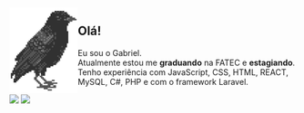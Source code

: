 <img align="left" src="corvo.png">

## Olá! <br>
Eu sou o Gabriel. <br>
Atualmente estou me **graduando** na FATEC e **estagiando**.
<br>
Tenho experiência com JavaScript, CSS, HTML, REACT, MySQL, C#, PHP e com o framework Laravel.
<br>

<div> 
  <a href="https://www.linkedin.com/in/gabrielsilvalves331/" target="_blank"><img src="https://img.shields.io/badge/-LinkedIn-%230077B5?style=for-the-badge&logo=linkedin&logoColor=white" target="_blank"></a> 
  <a href="https://gabrielsilvamel.github.io/Portfolio/" target="_blank"><img src="https://img.shields.io/badge/Portfolio-000000?style=for-the-badge&logo=About.me&logoColor=white" target="_blank"></a> 
</div>
